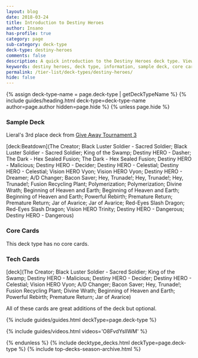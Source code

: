 ```yaml
---
layout: blog
date: 2018-03-24
title: Introduction to Destiny Heroes
author: Insano
has-profile: true
category: page
sub-category: deck-type
deck-type: destiny-heroes
comments: false
description: A quick introduction to the Destiny Heroes deck type. View sample deck, core cards, tech cards, quick tips, guides, videos and other information.
keywords: destiny heroes, deck type, information, sample deck, core cards, tech cards, quick tips, guides, videos
permalink: /tier-list/deck-types/destiny-heroes/
hide: false
---
```


{% assign deck-type-name = page.deck-type | getDeckTypeName %}
{% include guides/heading.html deck-type=deck-type-name author=page.author hidden=page.hide %}
{% unless page.hide %}

### Sample Deck

Lieral's 3rd place deck from [Give Away Tournament 3](/tournaments/giveaway/3/report/)

[deck:Beatdown](The Creator; Black Luster Soldier - Sacred Soldier; Black Luster Soldier - Sacred Soldier; King of the Swamp; Destiny HERO - Dasher; The Dark - Hex Sealed Fusion; The Dark - Hex Sealed Fusion; Destiny HERO - Malicious; Destiny HERO - Decider; Destiny HERO - Celestial; Destiny HERO - Celestial; Vision HERO Vyon; Vision HERO Vyon; Destiny HERO - Dreamer; A/D Changer; Bacon Saver; Hey, Trunade!; Hey, Trunade!; Hey, Trunade!; Fusion Recycling Plant; Polymerization; Polymerization; Divine Wrath; Beginning of Heaven and Earth; Beginning of Heaven and Earth; Beginning of Heaven and Earth; Powerful Rebirth; Premature Return; Premature Return; Jar of Avarice; Jar of Avarice; Red-Eyes Slash Dragon; Red-Eyes Slash Dragon; Vision HERO Trinity; Destiny HERO - Dangerous; Destiny HERO - Dangerous)
  
### Core Cards

This deck type has no core cards. 

### Tech Cards

[deck](The Creator; Black Luster Soldier - Sacred Soldier; King of the Swamp; Destiny HERO - Malicious; Destiny HERO - Decider; Destiny HERO - Celestial; Vision HERO Vyon; A/D Changer; Bacon Saver; Hey, Trunade!; Fusion Recycling Plant; Divine Wrath; Beginning of Heaven and Earth; Powerful Rebirth; Premature Return; Jar of Avarice)

All of these cards are great additions of the deck but optional.

{% include guides/guides.html deckType=page.deck-type %}

{% include guides/videos.html videos='O8FvdYslIWM' %}

{% endunless %}
{% include decktype_decks.html deckType=page.deck-type %}
{% include top-decks-season-archive.html %}